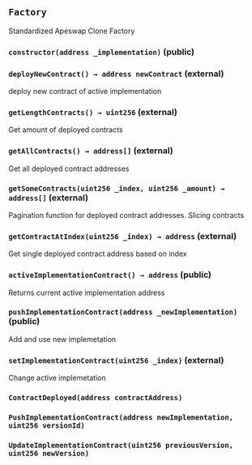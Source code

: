 ## `Factory`



Standardized Apeswap Clone Factory


### `constructor(address _implementation)` (public)





### `deployNewContract() → address newContract` (external)



deploy new contract of active implementation

### `getLengthContracts() → uint256` (external)



Get amount of deployed contracts

### `getAllContracts() → address[]` (external)



Get all deployed contract addresses

### `getSomeContracts(uint256 _index, uint256 _amount) → address[]` (external)



Pagination function for deployed contract addresses. Slicing contracts

### `getContractAtIndex(uint256 _index) → address` (external)



Get single deployed contract address based on index

### `activeImplementationContract() → address` (public)



Returns current active implementation address

### `pushImplementationContract(address _newImplementation)` (public)



Add and use new implemetation

### `setImplementationContract(uint256 _index)` (external)



Change active implemetation


### `ContractDeployed(address contractAddress)`





### `PushImplementationContract(address newImplementation, uint256 versionId)`





### `UpdateImplementationContract(uint256 previousVersion, uint256 newVersion)`







